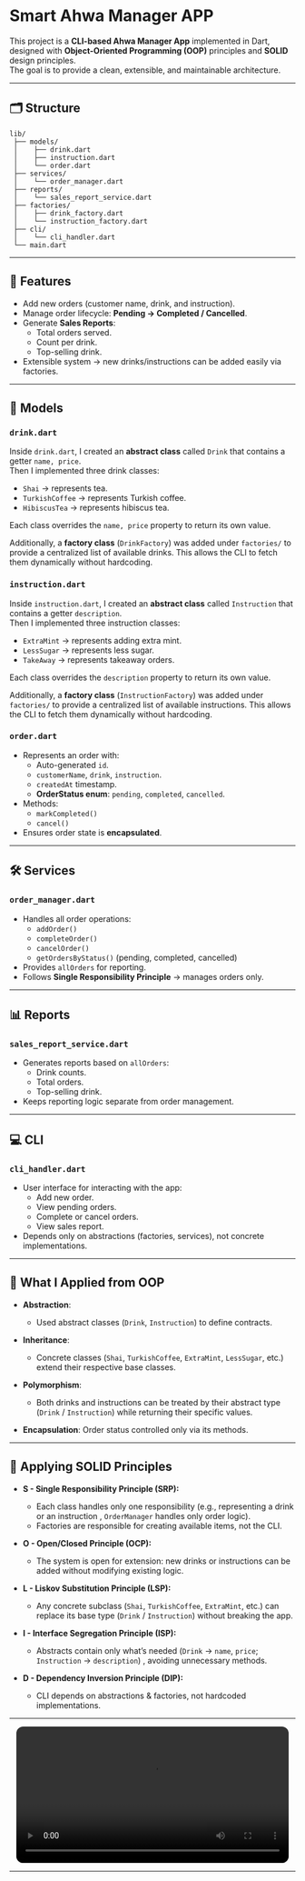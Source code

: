 # Smart Ahwa Manager APP

This project is a **CLI-based Ahwa Manager App** implemented in Dart, designed with **Object-Oriented Programming (OOP)** principles and **SOLID** design principles.  
The goal is to provide a clean, extensible, and maintainable architecture.

---

## 🗂️ Structure
```
lib/
 ├── models/
 │    ├── drink.dart
 │    ├── instruction.dart
 │    └── order.dart
 ├── services/
 │    └── order_manager.dart
 ├── reports/
 │    └── sales_report_service.dart
 ├── factories/
 │    ├── drink_factory.dart
 │    └── instruction_factory.dart
 ├── cli/
 │    └── cli_handler.dart
 └── main.dart
 ```

---

## 📌 Features
- Add new orders (customer name, drink, and instruction).
- Manage order lifecycle: **Pending → Completed / Cancelled**.
- Generate **Sales Reports**:
  - Total orders served.  
  - Count per drink.  
  - Top-selling drink.  
- Extensible system → new drinks/instructions can be added easily via factories.

---
## 🧩 Models

### `drink.dart`
Inside `drink.dart`, I created an **abstract class** called `Drink` that contains a getter `name, price`.  
Then I implemented three drink classes:  
- `Shai` → represents tea.  
- `TurkishCoffee` → represents Turkish coffee.  
- `HibiscusTea` → represents hibiscus tea.  

Each class overrides the `name, price` property to return its own value.  

Additionally, a **factory class** (`DrinkFactory`) was added under `factories/` to provide a centralized list of available drinks. This allows the CLI to fetch them dynamically without hardcoding.


### `instruction.dart`
Inside `instruction.dart`, I created an **abstract class** called `Instruction` that contains a getter `description`.  
Then I implemented three instruction classes:  
- `ExtraMint` → represents adding extra mint.  
- `LessSugar` → represents less sugar.  
- `TakeAway` → represents takeaway orders.  

Each class overrides the `description` property to return its own value.  

Additionally, a **factory class** (`InstructionFactory`) was added under `factories/` to provide a centralized list of available instructions. This allows the CLI to fetch them dynamically without hardcoding.  


### `order.dart`
- Represents an order with:
  - Auto-generated `id`.  
  - `customerName`, `drink`, `instruction`.  
  - `createdAt` timestamp.  
  - **OrderStatus enum**: `pending`, `completed`, `cancelled`.  
- Methods:
  - `markCompleted()`  
  - `cancel()`  
- Ensures order state is **encapsulated**.


---

## 🛠️ Services

### `order_manager.dart`
- Handles all order operations:
  - `addOrder()`  
  - `completeOrder()`  
  - `cancelOrder()`  
  - `getOrdersByStatus()` (pending, completed, cancelled)  
- Provides `allOrders` for reporting.
- Follows **Single Responsibility Principle** → manages orders only.

---

## 📊 Reports

### `sales_report_service.dart`
- Generates reports based on `allOrders`:  
  - Drink counts.  
  - Total orders.  
  - Top-selling drink.  
- Keeps reporting logic separate from order management.  

---

## 💻 CLI

### `cli_handler.dart`
- User interface for interacting with the app:
  - Add new order.  
  - View pending orders.  
  - Complete or cancel orders.  
  - View sales report.  
- Depends only on abstractions (factories, services), not concrete implementations.  

---

## 🎯 What I Applied from OOP
- **Abstraction**:  
  - Used abstract classes (`Drink`, `Instruction`) to define contracts.  

- **Inheritance**:  
  - Concrete classes (`Shai`, `TurkishCoffee`, `ExtraMint`, `LessSugar`, etc.) extend their respective base classes.  

- **Polymorphism**:  
  - Both drinks and instructions can be treated by their abstract type (`Drink` / `Instruction`) while returning their specific values.  
- **Encapsulation**: Order status controlled only via its methods. 

---

## 🎯 Applying SOLID Principles
- **S - Single Responsibility Principle (SRP):**  
  - Each class handles only one responsibility (e.g., representing a drink or an instruction , `OrderManager` handles only order logic).  
  - Factories are responsible for creating available items, not the CLI.  

- **O - Open/Closed Principle (OCP):**  
  - The system is open for extension: new drinks or instructions can be added without modifying existing logic.  

- **L - Liskov Substitution Principle (LSP):**  
  - Any concrete subclass (`Shai`, `TurkishCoffee`, `ExtraMint`, etc.) can replace its base type (`Drink` / `Instruction`) without breaking the app.  

- **I - Interface Segregation Principle (ISP):**  
  - Abstracts contain only what’s needed (`Drink` → `name`, `price`; `Instruction` → `description`) , avoiding unnecessary methods.  

- **D - Dependency Inversion Principle (DIP):**  
  - CLI depends on abstractions & factories, not hardcoded implementations.  

---

<div align="center">
  <video src="https://github.com/user-attachments/assets/e53f2d58-2b4a-4932-ac07-3c2fdc58c327" controls width="480" style="border-radius: 12px;"></video>
</div>

---
